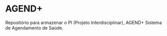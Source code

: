 # AGEND+
Repositório para armazenar o PI (Projeto Interdisciplinar), AGEND+ Sistema de Agendamento de Saúde.
